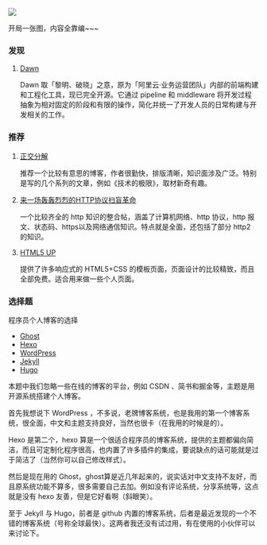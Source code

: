 ![](https://sidfate.oss-cn-hangzhou.aliyuncs.com/share/got8.jpg)

开局一张图，内容全靠编~~~

### 发现

1. [Dawn](https://alibaba.github.io/dawn/)

   Dawn 取「黎明、破晓」之意，原为「阿里云·业务运营团队」内部的前端构建和工程化工具，现已完全开源。它通过 pipeline 和 middleware 将开发过程抽象为相对固定的阶段和有限的操作，简化并统一了开发人员的日常构建与开发相关的工作。

### 推荐

1. [正交分解](https://www.cnblogs.com/math/)

   推荐一个比较有意思的博客，作者很勤快，排版清晰，知识面涉及广泛。特别是写的几个系列的文章，例如《技术的极限》，取材新奇有趣。

2. [来一场轰轰烈烈的HTTP协议扫盲革命](https://segmentfault.com/a/1190000012789390)

   一个比较齐全的 http 知识的整合帖，涵盖了计算机网络、http 协议，http 报文、状态码、https以及网络通信知识。特点就是全面，还包括了部分 http2 的知识。

3. [HTML5 UP](https://html5up.net/)

   提供了许多响应式的 HTML5+CSS 的模板页面，页面设计的比较精致，而且全部免费。适合用来做一些个人页面。

### 选择题

程序员个人博客的选择

- [Ghost](https://ghost.org/)
- [Hexo](https://hexo.io/zh-cn/)
- [WordPress](https://cn.wordpress.org/)
- [Jekyll](https://jekyllrb.com)
- [Hugo](https://gohugo.io/)

本题中我们忽略一些在线的博客的平台，例如 CSDN 、简书和掘金等，主题是用开源系统搭建个人博客。

首先我想说下 WordPress ，不多说，老牌博客系统，也是我用的第一个博客系统，很全面，中文和主题支持良好，当然也很卡（在我用的时候是的）。

Hexo 是第二个，hexo 算是一个很适合程序员的博客系统，提供的主题都偏向简洁，而且可定制化程序很高，也内置了许多插件的集成，要说缺点的话可能就是过于简洁了（当然你可以自己修改样式）。

然后是现在用的 Ghost，ghost算是近几年起来的，说实话对中文支持不友好，而且原系统功能不算多，很多需要自己去加。例如没有评论系统，分享系统等，这点就是没有 hexo 友善，但是它好看啊（斜眼笑）。

至于 Jekyll 与 Hugo，前者是 github 内置的博客系统，后者是最近发现的一个不错的博客系统（号称全球最快）。这两者我还没有试过用，有在使用的小伙伴可以来讨论下。